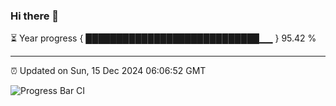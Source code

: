 ### Hi there 👋

⏳ Year progress { ████████████████████████████▁▁ } 95.42 %

---

⏰ Updated on Sun, 15 Dec 2024 06:06:52 GMT

![Progress Bar CI](https://github.com/liununu/liununu/workflows/Progress%20Bar%20CI/badge.svg)
